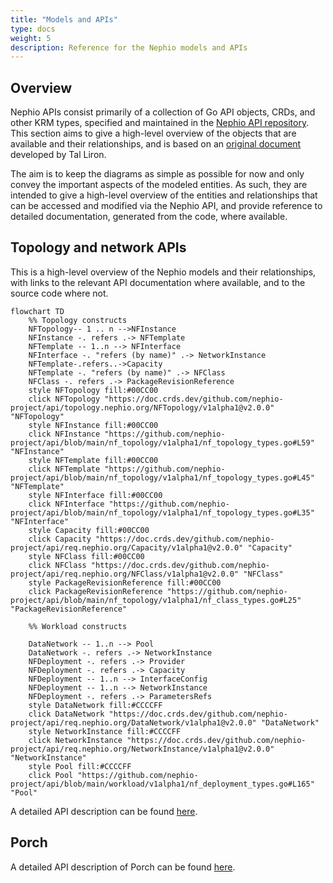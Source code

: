 ```yaml
---
title: "Models and APIs"
type: docs
weight: 5
description: Reference for the Nephio models and APIs
---
```


## Overview

Nephio APIs consist primarily of a collection of Go API objects, CRDs, and other KRM types,
specified and maintained in the [Nephio API repository](https://github.com/nephio-project/api).
This section aims to give a high-level overview of the objects that are available and their
relationships, and is based on an
[original document](https://docs.google.com/document/d/1-5nlpY4FbuhWtdKTvIqPOv4bWmA6zx6TdHoEfk9Jc_Q/edit)
developed by Tal Liron.

The aim is to keep the diagrams as simple as possible for now and only convey the important aspects
of the modeled entities.
As such, they are intended to give a high-level overview of the entities and relationships that can
be accessed and modified via the Nephio API, and provide reference to detailed documentation,
generated from the code, where available.

## Topology and network APIs

This is a high-level overview of the Nephio models and their relationships, with links to the
relevant API documentation where available, and to the source code where not.

```mermaid
flowchart TD
    %% Topology constructs
    NFTopology-- 1 .. n -->NFInstance
    NFInstance -. refers .-> NFTemplate
    NFTemplate -- 1..n --> NFInterface
    NFInterface -. "refers (by name)" .-> NetworkInstance
    NFTemplate-.refers..->Capacity
    NFTemplate -. "refers (by name)" .-> NFClass
    NFClass -. refers .-> PackageRevisionReference
    style NFTopology fill:#00CC00
    click NFTopology "https://doc.crds.dev/github.com/nephio-project/api/topology.nephio.org/NFTopology/v1alpha1@v2.0.0" "NFTopology"
    style NFInstance fill:#00CC00
    click NFInstance "https://github.com/nephio-project/api/blob/main/nf_topology/v1alpha1/nf_topology_types.go#L59" "NFInstance"
    style NFTemplate fill:#00CC00
    click NFTemplate "https://github.com/nephio-project/api/blob/main/nf_topology/v1alpha1/nf_topology_types.go#L45" "NFTemplate"
    style NFInterface fill:#00CC00
    click NFInterface "https://github.com/nephio-project/api/blob/main/nf_topology/v1alpha1/nf_topology_types.go#L35" "NFInterface"
    style Capacity fill:#00CC00
    click Capacity "https://doc.crds.dev/github.com/nephio-project/api/req.nephio.org/Capacity/v1alpha1@v2.0.0" "Capacity"
    style NFClass fill:#00CC00
    click NFClass "https://doc.crds.dev/github.com/nephio-project/api/req.nephio.org/NFClass/v1alpha1@v2.0.0" "NFClass"
    style PackageRevisionReference fill:#00CC00
    click PackageRevisionReference "https://github.com/nephio-project/api/blob/main/nf_topology/v1alpha1/nf_class_types.go#L25" "PackageRevisionReference"

    %% Workload constructs

    DataNetwork -- 1..n --> Pool
    DataNetwork -. refers .-> NetworkInstance
    NFDeployment -. refers .-> Provider
    NFDeployment -. refers .-> Capacity
    NFDeployment -- 1..n --> InterfaceConfig
    NFDeployment -- 1..n --> NetworkInstance
    NFDeployment -. refers .-> ParametersRefs
    style DataNetwork fill:#CCCCFF
    click DataNetwork "https://doc.crds.dev/github.com/nephio-project/api/req.nephio.org/DataNetwork/v1alpha1@v2.0.0" "DataNetwork"
    style NetworkInstance fill:#CCCCFF
    click NetworkInstance "https://doc.crds.dev/github.com/nephio-project/api/req.nephio.org/NetworkInstance/v1alpha1@v2.0.0" "NetworkInstance"
    style Pool fill:#CCCCFF
    click Pool "https://github.com/nephio-project/api/blob/main/workload/v1alpha1/nf_deployment_types.go#L165" "Pool"
```

A detailed API description can be found [here](topology-and-networking/).

## Porch

A detailed API description of Porch can be found [here](porch/).
